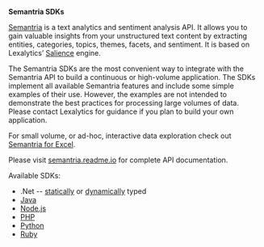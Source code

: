 **Semantria SDKs**

[Semantria](https://www.lexalytics.com/semantria) is a text analytics and sentiment analysis API. It allows you to gain valuable insights from your unstructured text content by extracting entities, categories, topics, themes, facets, and sentiment. It is based on Lexalytics’ [Salience](https://www.lexalytics.com/salience/server) engine.

The Semantria SDKs are the most convenient way to integrate with the Semantria API to build a continuous or high-volume application. The SDKs implement all available Semantria features and include some simple examples of their use. However, the examples are not intended to demonstrate the best practices for processing large volumes of data. Please contact Lexalytics for guidance if you plan to build your own application.

For small volume, or ad-hoc, interactive data exploration check out [Semantria for Excel](https://www.lexalytics.com/semantria/excel).

Please visit [semantria.readme.io](https://semantria.readme.io/docs/) for complete API documentation.

Available SDKs:

  * .Net -- [statically](dotNet/README.md) or [dynamically](dotNet45/README.md) typed
  * [Java](Java/README.md)
  * [Node.js](Node.js/README.md)
  * [PHP](PHP/README.md)
  * [Python](Python/README.md)
  * [Ruby](Ruby/README.md)

